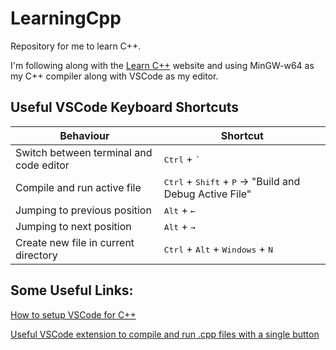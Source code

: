 # LearningCpp

Repository for me to learn C++.

I'm following along with the [Learn C++](https://www.learncpp.com/) website and using MinGW-w64 as my C++ compiler along with VSCode as my editor.

## Useful VSCode Keyboard Shortcuts

| Behaviour                               | Shortcut                                                                           |
| --------------------------------------- | ---------------------------------------------------------------------------------- |
| Switch between terminal and code editor | <kbd>Ctrl</kbd> + <kbd>`</kbd>                                                     |
| Compile and run active file             | <kbd>Ctrl</kbd> + <kbd>Shift</kbd> + <kbd>P</kbd> -> "Build and Debug Active File" |
| Jumping to previous position            | <kbd>Alt</kbd> + <kbd>←</kbd>                                                      |
| Jumping to next position                | <kbd>Alt</kbd> + <kbd>→</kbd>                                                      |
| Create new file in current directory    | <kbd>Ctrl</kbd> + <kbd>Alt</kbd> + <kbd>Windows</kbd> + <kbd>N</kbd>               |

## Some Useful Links:

[How to setup VSCode for C++](https://code.visualstudio.com/docs/languages/cpp)

[Useful VSCode extension to compile and run .cpp files with a single button](https://marketplace.visualstudio.com/items?itemName=danielpinto8zz6.c-cpp-compile-run)

